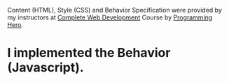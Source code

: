 Content (HTML), Style (CSS) and Behavior Specification were provided by my instructors at [Complete Web Development](https://web.programming-hero.com/) Course by [Programming Hero](https://www.programming-hero.com/).

# I implemented the Behavior (Javascript).